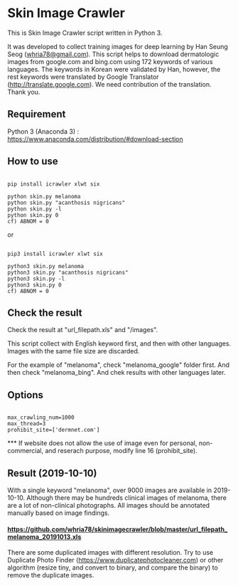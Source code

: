 # Skin Image Crawler

This is Skin Image Crawler script written in Python 3. 

It was developed to collect training images for deep learning by Han Seung Seog (whria78@gmail.com).
This script helps to download dermatologic images from google.com and bing.com using 172 keywords of various languages. The keywords in Korean were validated by Han, however, the rest keywords were translated by Google Translator (http://translate.google.com). We need contribution of the translation. Thank you.


## Requirement

Python 3 (Anaconda 3) : https://www.anaconda.com/distribution/#download-section


## How to use

<pre><code>
pip install icrawler xlwt six

python skin.py melanoma
python skin.py "acanthosis nigricans"
python skin.py -l
python skin.py 0
cf) ABNOM = 0
</code></pre>

or

<pre><code>
pip3 install icrawler xlwt six

python3 skin.py melanoma
python3 skin.py "acanthosis nigricans"
python3 skin.py -l
python3 skin.py 0
cf) ABNOM = 0
</code></pre>

## Check the result
Check the result at "url_filepath.xls" and "/images".

This script collect with English keyword first, and then with other languages. Images with the same file size are discarded.

For the example of "melanoma", check "melanoma_google" folder first. And then check "melanoma_bing". And chek results with other languages later. 


## Options
<pre><code>
max_crawling_num=1000
max_thread=3
prohibit_site=['dermnet.com'] 
</code></pre>

*** If website does not allow the use of image even for personal, non-commercial, and reserach purpose, modify line 16 (prohibit_site).


## Result (2019-10-10)

With a single keyword "melanoma", over 9000 images are available in 2019-10-10. Although there may be hundreds clinical images of melanoma, there are a lot of non-clinical photographs. All images should be annotated manually based on image findings. 
#### https://github.com/whria78/skinimagecrawler/blob/master/url_filepath_melanoma_20191013.xls

There are some duplicated images with different resolution. Try to use Duplicate Photo Finder (https://www.duplicatephotocleaner.com) or other algorithm (resize tiny, and convert to binary, and compare the binary) to remove the duplicate images.

